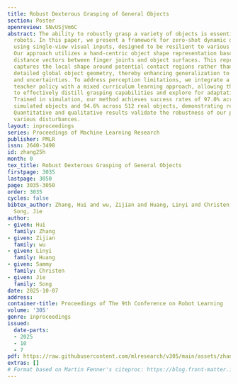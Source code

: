 ```yaml
---
title: Robust Dexterous Grasping of General Objects
section: Poster
openreview: SNvUSjVm6C
abstract: The ability to robustly grasp a variety of objects is essential for dexterous
  robots. In this paper, we present a framework for zero-shot dynamic dexterous grasping
  using single-view visual inputs, designed to be resilient to various disturbances.
  Our approach utilizes a hand-centric object shape representation based on dynamic
  distance vectors between finger joints and object surfaces. This representation
  captures the local shape around potential contact regions rather than focusing on
  detailed global object geometry, thereby enhancing generalization to shape variations
  and uncertainties. To address perception limitations, we integrate a privileged
  teacher policy with a mixed curriculum learning approach, allowing the student policy
  to effectively distill grasping capabilities and explore for adaptation to disturbances.
  Trained in simulation, our method achieves success rates of 97.0% across 247,786
  simulated objects and 94.6% across 512 real objects, demonstrating remarkable generalization.
  Quantitative and qualitative results validate the robustness of our policy against
  various disturbances.
layout: inproceedings
series: Proceedings of Machine Learning Research
publisher: PMLR
issn: 2640-3498
id: zhang25h
month: 0
tex_title: Robust Dexterous Grasping of General Objects
firstpage: 3035
lastpage: 3050
page: 3035-3050
order: 3035
cycles: false
bibtex_author: Zhang, Hui and wu, Zijian and Huang, Linyi and Christen, Sammy and
  Song, Jie
author:
- given: Hui
  family: Zhang
- given: Zijian
  family: wu
- given: Linyi
  family: Huang
- given: Sammy
  family: Christen
- given: Jie
  family: Song
date: 2025-10-07
address:
container-title: Proceedings of The 9th Conference on Robot Learning
volume: '305'
genre: inproceedings
issued:
  date-parts:
  - 2025
  - 10
  - 7
pdf: https://raw.githubusercontent.com/mlresearch/v305/main/assets/zhang25h/zhang25h.pdf
extras: []
# Format based on Martin Fenner's citeproc: https://blog.front-matter.io/posts/citeproc-yaml-for-bibliographies/
---
```

